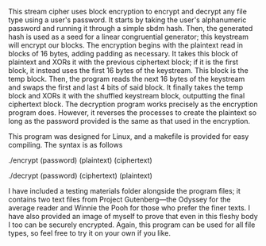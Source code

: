 This stream cipher uses block encryption to encrypt and decrypt any file type using a user's password. It starts by taking the user's alphanumeric password and running it through a simple sbdm hash. Then, the generated hash is used as a seed for a linear congruential generator; this keystream will encrypt our blocks. The encryption begins with the plaintext read in blocks of 16 bytes, adding padding as necessary. It takes this block of plaintext and XORs it with the previous ciphertext block; if it is the first block, it instead uses the first 16 bytes of the keystream. This block is the temp block. Then, the program reads the next 16 bytes of the keystream and swaps the first and last 4 bits of said block. It finally takes the temp block and XORs it with the shuffled keystream block, outputting the final ciphertext block. The decryption program works precisely as the encryption program does. However, it reverses the processes to create the plaintext so long as the password provided is the same as that used in the encryption.

This program was designed for Linux, and a makefile is provided for easy compiling. The syntax is as follows

./encrypt (password) (plaintext) (ciphertext)

./decrypt (password) (ciphertext) (plaintext)

I have included a testing materials folder alongside the program files; it contains two text files from Project Gutenberg—the Odyssey for the average reader and Winnie the Pooh for those who prefer the finer texts. I have also provided an image of myself to prove that even in this fleshy body I too can be securely encrypted. Again, this program can be used for all file types, so feel free to try it on your own if you like.
